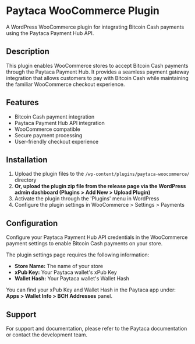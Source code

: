 # Paytaca WooCommerce Plugin

A WordPress WooCommerce plugin for integrating Bitcoin Cash payments using the Paytaca Payment Hub API.

## Description

This plugin enables WooCommerce stores to accept Bitcoin Cash payments through the Paytaca Payment Hub. It provides a seamless payment gateway integration that allows customers to pay with Bitcoin Cash while maintaining the familiar WooCommerce checkout experience.

## Features

- Bitcoin Cash payment integration
- Paytaca Payment Hub API integration
- WooCommerce compatible
- Secure payment processing
- User-friendly checkout experience

## Installation

1. Upload the plugin files to the `/wp-content/plugins/paytaca-woocommerce/` directory
2. **Or, upload the plugin zip file from the release page via the WordPress admin dashboard (Plugins > Add New > Upload Plugin)**
3. Activate the plugin through the 'Plugins' menu in WordPress
4. Configure the plugin settings in WooCommerce > Settings > Payments

## Configuration

Configure your Paytaca Payment Hub API credentials in the WooCommerce payment settings to enable Bitcoin Cash payments on your store.

The plugin settings page requires the following information:

- **Store Name:** The name of your store
- **xPub Key:** Your Paytaca wallet's xPub Key
- **Wallet Hash:** Your Paytaca wallet's Wallet Hash

You can find your xPub Key and Wallet Hash in the Paytaca app under: **Apps > Wallet Info > BCH Addresses** panel.

## Support

For support and documentation, please refer to the Paytaca documentation or contact the development team.